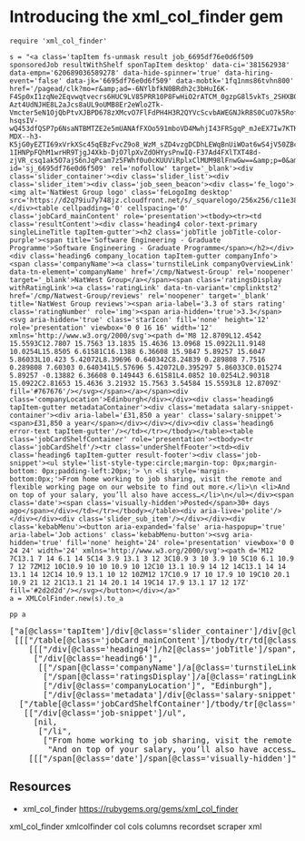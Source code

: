 # Introducing the xml_col_finder gem

    require 'xml_col_finder'

    s = "<a class='tapItem fs-unmask result job_6695df76e0d6f509 sponsoredJob resultWithShelf sponTapItem desktop' data-ci='381562938' data-empn='620689036589278' data-hide-spinner='true' data-hiring-event='false' data-jk='6695df76e0d6f509' data-mobtk='1fq1nms86tvhn800' href='/pagead/clk?mo=r&amp;ad=-6NYlbfkN0BRdh2c3bHuI6K-F4Sp0xI1zqNe2Eqvwqtvecrs6HUC9LV85PRR10P8FwHiO2rATCM_0gzpG8l5vkTs_2SHXB0fkV6ctMg7g1wJFo5tygZveyBYJpF0D-Azt4UdNJHE8L2aJcs8aUL9oUMB8Er2eWlo2Tk-Vmcter5eN1OjQbPtvXJBPD678zXMcvO7FlFdPH4H3R2QYVcScvbAWEGNJkR8S0CuO7k5RofW-hsqsIV-wQ453dfQSP7p6NsaNTBMTZE2e5mUANAfFXOo591mboVD4MwhjI43FRSgqP_mJeEX7Iw7KTKcnrdx9BXw6TUAzY9R9NYXW1WZ9glYTYr4kFUWiLD6HrMsFNZD7j_4ncWO2Y8iYIkMRUGrE4-MDX--h3-K5jG0yEZTI69xVrkXSc45qEBzFvcZ9o8_WzM_sZD4vzgDCDhLEWqBnUiWOat6wS4jV50ZBcU0AS0tOJOhr-1IHNPpFQhM1wrHR9TjgJ4Xkb-DjO7lpXvZdOHYysPnwIQ-F37Ad4FXlTXT48d-zjVR_csq1ak5O7ajS6nJqPcam7z5FWhf0u0cKUUViRplxClMUM98lFnwGw==&amp;p=0&amp;fvj=0&amp;vjs=3' id='sj_6695df76e0d6f509' rel='nofollow' target='_blank'><div class='slider_container'><div class='slider_list'><div class='slider_item'><div class='job_seen_beacon'><div class='fe_logo'><img alt='NatWest Group logo' class='feLogoImg desktop' src='https://d2q79iu7y748jz.cloudfront.net/s/_squarelogo/256x256/c11e385a5fe13a13dadba15df0e8c831'/></div><table cellpadding='0' cellspacing='0' class='jobCard_mainContent' role='presentation'><tbody><tr><td class='resultContent'><div class='heading4 color-text-primary singleLineTitle tapItem-gutter'><h2 class='jobTitle jobTitle-color-purple'><span title='Software Engineering - Graduate Programme'>Software Engineering - Graduate Programme</span></h2></div><div class='heading6 company_location tapItem-gutter companyInfo'><span class='companyName'><a class='turnstileLink companyOverviewLink' data-tn-element='companyName' href='/cmp/Natwest-Group' rel='noopener' target='_blank'>NatWest Group</a></span><span class='ratingsDisplay withRatingLink'><a class='ratingLink' data-tn-variant='cmplinktst2' href='/cmp/Natwest-Group/reviews' rel='noopener' target='_blank' title='NatWest Group reviews'><span aria-label='3.3 of stars rating' class='ratingNumber' role='img'><span aria-hidden='true'>3.3</span><svg aria-hidden='true' class='starIcon' fill='none' height='12' role='presentation' viewbox='0 0 16 16' width='12' xmlns='http://www.w3.org/2000/svg'><path d='M8 12.8709L12.4542 15.5593C12.7807 15.7563 13.1835 15.4636 13.0968 15.0922L11.9148 10.0254L15.8505 6.61581C16.1388 6.36608 15.9847 5.89257 15.6047 5.86033L10.423 5.42072L8.39696 0.640342C8.24839 0.289808 7.7516 0.289808 7.60303 0.640341L5.57696 5.42072L0.395297 5.86033C0.015274 5.89257 -0.13882 6.36608 0.149443 6.61581L4.0852 10.0254L2.90318 15.0922C2.81653 15.4636 3.21932 15.7563 3.54584 15.5593L8 12.8709Z' fill='#767676'/></svg></span></a></span><div class='companyLocation'>Edinburgh</div></div><div class='heading6 tapItem-gutter metadataContainer'><div class='metadata salary-snippet-container'><div aria-label='£31,850 a year' class='salary-snippet'><span>£31,850 a year</span></div></div></div><div class='heading6 error-text tapItem-gutter'/></td></tr></tbody></table><table class='jobCardShelfContainer' role='presentation'><tbody><tr class='jobCardShelf'/><tr class='underShelfFooter'><td><div class='heading6 tapItem-gutter result-footer'><div class='job-snippet'><ul style='list-style-type:circle;margin-top: 0px;margin-bottom: 0px;padding-left:20px;'> \n <li style='margin-bottom:0px;'>From home working to job sharing, visit the remote and flexible working page on our website to find out more.</li>\n <li>And on top of your salary, you’ll also have access…</li>\n</ul></div><span class='date'><span class='visually-hidden'>Posted</span>30+ days ago</span></div></td></tr></tbody></table><div aria-live='polite'/></div></div><div class='slider_sub_item'/></div></div><div class='kebabMenu'><button aria-expanded='false' aria-haspopup='true' aria-label='Job actions' class='kebabMenu-button'><svg aria-hidden='true' fill='none' height='24' role='presentation' viewbox='0 0 24 24' width='24' xmlns='http://www.w3.org/2000/svg'><path d='M12 7C13.1 7 14 6.1 14 5C14 3.9 13.1 3 12 3C10.9 3 10 3.9 10 5C10 6.1 10.9 7 12 7ZM12 10C10.9 10 10 10.9 10 12C10 13.1 10.9 14 12 14C13.1 14 14 13.1 14 12C14 10.9 13.1 10 12 10ZM12 17C10.9 17 10 17.9 10 19C10 20.1 10.9 21 12 21C13.1 21 14 20.1 14 19C14 17.9 13.1 17 12 17Z' fill='#2d2d2d'/></svg></button></div></a>" 
    a = XMLColFinder.new(s).to_a

    pp a
<pre>
["a[@class='tapItem']/div[@class='slider_container']/div[@class='slider_list']/div[@class='slider_item']/div[@class='job_seen_beacon']",    
 [[["/table[@class='jobCard_mainContent']/tbody/tr/td[@class='resultContent']",
    [[["/div[@class='heading4']/h2[@class='jobTitle']/span", "Software Engineering - Graduate Programme"]],
     ["/div[@class='heading6']",
      [["/span[@class='companyName']/a[@class='turnstileLink']", "NatWest Group"],
       ["/span[@class='ratingsDisplay']/a[@class='ratingLink']/span[@class='ratingNumber']/span", "3.3"],
       ["/div[@class='companyLocation']", "Edinburgh"],
       ["/div[@class='metadata']/div[@class='salary-snippet']/span", "£31,850 a year"]]]]]],
  ["/table[@class='jobCardShelfContainer']/tbody/tr[@class='underShelfFooter']/td/div[@class='heading6']",
   [["/div[@class='job-snippet']/ul",
     [nil,
      ["/li",
       ["From home working to job sharing, visit the remote and flexible working page on our website to find out more.",
        "And on top of your salary, you’ll also have access…"]]]],
    [[["/span[@class='date']/span[@class='visually-hidden']", "Posted"]]]]]]] 
</pre>

## Resources

* xml_col_finder https://rubygems.org/gems/xml_col_finder

xml_col_finder xmlcolfinder col cols columns recordset scraper xml
